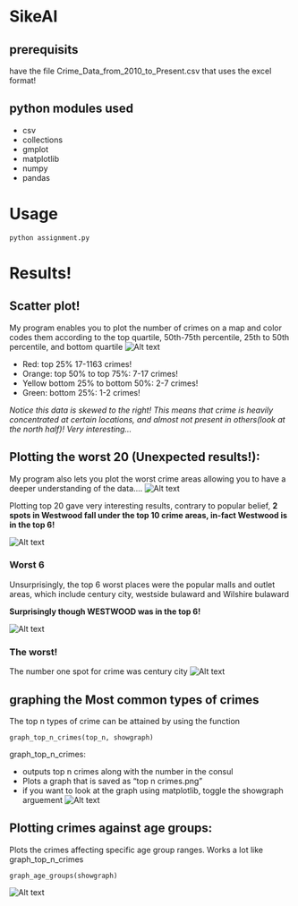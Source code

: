 # SikeAI


## prerequisits
have the file 
Crime_Data_from_2010_to_Present.csv that uses the excel format!
## python modules used
* csv
* collections  
* gmplot
* matplotlib
* numpy 
* pandas

# Usage
```
python assignment.py
```

# Results!
## Scatter plot!
My program enables you to plot the number of crimes on a map and color codes them according to the top quartile, 50th-75th percentile, 25th to 50th percentile, and bottom quartile
![Alt text](/images/scatter_plot.png?raw=true "Optional Title")

* Red: top 25% 17-1163 crimes!
* Orange: top 50% to top 75%: 7-17 crimes!
* Yellow bottom 25% to bottom 50%: 2-7 crimes!
* Green: bottom 25%: 1-2 crimes!

*Notice this data is skewed to the right! This means that crime is heavily concentrated at certain locations, and almost not present in others(look at the north half)! Very interesting…*

## Plotting the worst 20 (Unexpected results!):
My program also lets you plot the worst crime areas allowing you to have a deeper understanding of the data….
![Alt text](/images/top_20.png?raw=true "Optional Title")


Plotting top 20 gave very interesting results, contrary to popular belief, **2 spots in Westwood fall under the top 10 crime areas, in-fact Westwood is in the top 6!**

![Alt text](/images/westwood.png?raw=true "Optional Title")

### Worst 6
Unsurprisingly, the top 6 worst places were the popular malls and outlet areas, which include century city, westside bulaward and Wilshire bulaward

**Surprisingly though WESTWOOD was in the top 6!**

![Alt text](/images/top_5.png?raw=true "Optional Title")


### The worst!
The number one spot for crime was century city
![Alt text](/images/century_city.png?raw=true "Optional Title")

## graphing the Most common types of crimes
The top n types of crime can be attained by using the function
```
graph_top_n_crimes(top_n, showgraph)
```
graph_top_n_crimes:
* outputs top n crimes along with the number in the consul
* Plots a graph that is saved as “top n crimes.png”
* if you want to look at the graph using matplotlib, toggle the showgraph arguement
![Alt text](/images/top_3_crimes.png?raw=true "Optional Title")

## Plotting crimes against age groups:
Plots the crimes affecting specific age group ranges. Works a lot like graph_top_n_crimes
```
graph_age_groups(showgraph)
```
![Alt text](/images/crimes_against_age_groups.png?raw=true "Optional Title")
